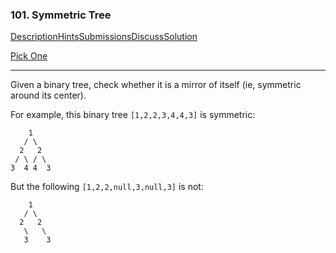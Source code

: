 ### 101. Symmetric Tree

[Description](https://leetcode.com/problems/symmetric-tree/description/)[Hints](https://leetcode.com/problems/symmetric-tree/hints/)[Submissions](https://leetcode.com/problems/symmetric-tree/submissions/)[Discuss](https://leetcode.com/problems/symmetric-tree/discuss/)[Solution](https://leetcode.com/problems/symmetric-tree/solution/)

[Pick One](https://leetcode.com/problems/random-one-question/)

------

Given a binary tree, check whether it is a mirror of itself (ie, symmetric around its center).

For example, this binary tree `[1,2,2,3,4,4,3]` is symmetric:

```
    1
   / \
  2   2
 / \ / \
3  4 4  3
```

But the following `[1,2,2,null,3,null,3]` is not:

```
    1
   / \
  2   2
   \   \
   3    3
```